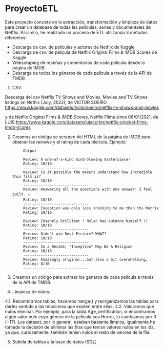 
# ProyectoETL

Este proyecto consiste en la extracción, transformación y limpieza de datos para crear un database de todas las películas, series y documentales de Netflix. Para ello, he realizado un proceso de ETL utilizando 3 métodos diferentes: 
- Descarga de csv. de películas y actores de Netflix de Kaggle
- Descarga de csv. de película de Netflix Original Films & IMDB Scores de Kaggle
- Webscraping de reseñas y comentarios de cada película desde la página de IMDB
- Descarga de todos los géneros de cada película a través de la API de TMDB


1. CSV.

Descarga del csv Netflix TV Shows and Movies, Movies and TV Shows listings on Netflix (July, 2022), de VICTOR SOEIRO
https://www.kaggle.com/datasets/victorsoeiro/netflix-tv-shows-and-movies

y de Netflix Original Films & IMDB Scores, Netflix Films since 06/01/2021, de LUIS
https://www.kaggle.com/datasets/luiscorter/netflix-original-films-imdb-scores

2. Creamos un código se scrapeo del HTML de la página de IMDB para obtener las reviews y el rating de cada pleícula. Ejemplo:

            Output

            Review: A one-of-a-kind mind-blowing masterpiece!
            Rating: 10/10
            ------------------------------
            Review: Is it possible the makers understand how incredible this film is?
            Rating: 10/10
            ------------------------------
            Review: Answering all the questions with one answer: I feel guilt. ⭐
            Rating: 10/10
            ------------------------------
            Review: Inception was only less shocking to me than the Matrix
            Rating: 10/10
            ------------------------------
            Review: Insanely Brilliant ! Nolan has outdone himself !!
            Rating: 10/10
            ------------------------------
            Review: Didn't win Best Picture? WHAT?
            Rating: 10/10
            ------------------------------
            Review: In a Decade, "Inception" May Be A Religion
            Rating: 10/10
            ------------------------------
            Review: Amazingly original...but also a bit overwhelming.
            Rating: 8/10
            ------------------------------

3. Creamos un código para extraer los géneros de cada película a través de la API de TMDB.

4. Limpieza de datos:

4.1. Renombramos tablas, hacemos merge() y reorganizamos las tablas para darles sentido a las relaciones que existen entre ellas.
4.2. Valoramos qué nulos eliminar. Por ejemplo, para la tabla Age_certification, si encontramos algún valor nulo cuyo género de la película sea Horror, lo cambiamos por R (+17).
Los dataset, por lo general, estaban bastante limpios, igualmente he tomado la decisión de eliminar las filas que tenian valores nulos en los ids, ya que, curiosamente, también tenían nulos el resto de valores de la fila.

5. Subida de tablas a la base de datos (SQL)






